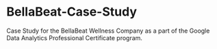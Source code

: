 # BellaBeat-Case-Study
Case Study for the BellaBeat Wellness Company as a part of the Google Data Analytics Professional Certificate program.

